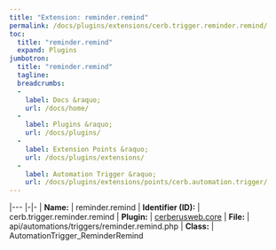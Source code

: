 ```yaml
---
title: "Extension: reminder.remind"
permalink: /docs/plugins/extensions/cerb.trigger.reminder.remind/
toc:
  title: "reminder.remind"
  expand: Plugins
jumbotron:
  title: "reminder.remind"
  tagline: 
  breadcrumbs:
  -
    label: Docs &raquo;
    url: /docs/home/
  -
    label: Plugins &raquo;
    url: /docs/plugins/
  -
    label: Extension Points &raquo;
    url: /docs/plugins/extensions/
  -
    label: Automation Trigger &raquo;
    url: /docs/plugins/extensions/points/cerb.automation.trigger/
---
```


|---
|-|-
| **Name:** | reminder.remind
| **Identifier (ID):** | cerb.trigger.reminder.remind
| **Plugin:** | [cerberusweb.core](/docs/plugins/cerberusweb.core/)
| **File:** | api/automations/triggers/reminder.remind.php
| **Class:** | AutomationTrigger_ReminderRemind


